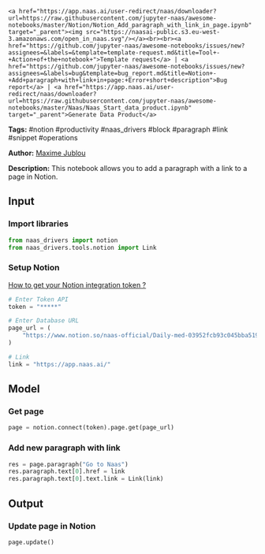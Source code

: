     <a href="https://app.naas.ai/user-redirect/naas/downloader?url=https://raw.githubusercontent.com/jupyter-naas/awesome-notebooks/master/Notion/Notion_Add_paragraph_with_link_in_page.ipynb" target="_parent"><img src="https://naasai-public.s3.eu-west-3.amazonaws.com/open_in_naas.svg"/></a><br><br><a href="https://github.com/jupyter-naas/awesome-notebooks/issues/new?assignees=&labels=&template=template-request.md&title=Tool+-+Action+of+the+notebook+">Template request</a> | <a href="https://github.com/jupyter-naas/awesome-notebooks/issues/new?assignees=&labels=bug&template=bug_report.md&title=Notion+-+Add+paragraph+with+link+in+page:+Error+short+description">Bug report</a> | <a href="https://app.naas.ai/user-redirect/naas/downloader?url=https://raw.githubusercontent.com/jupyter-naas/awesome-notebooks/master/Naas/Naas_Start_data_product.ipynb" target="_parent">Generate Data Product</a>

**Tags:** #notion #productivity #naas_drivers #block #paragraph #link #snippet #operations

**Author:** [Maxime Jublou](https://www.linkedin.com/in/maximejublou)

**Description:** This notebook allows you to add a paragraph with a link to a page in Notion.

## Input

### Import libraries


```python
from naas_drivers import notion
from naas_drivers.tools.notion import Link
```

### Setup Notion
<a href='https://docs.naas.ai/drivers/notion'>How to get your Notion integration token ?</a>


```python
# Enter Token API
token = "*****"

# Enter Database URL
page_url = (
    "https://www.notion.so/naas-official/Daily-med-03952fcb93c045bba519a7564a64045e"
)

# Link
link = "https://app.naas.ai/"
```

## Model

### Get page


```python
page = notion.connect(token).page.get(page_url)
```

### Add new paragraph with link


```python
res = page.paragraph("Go to Naas")
res.paragraph.text[0].href = link
res.paragraph.text[0].text.link = Link(link)
```

## Output

### Update page in Notion


```python
page.update()
```
